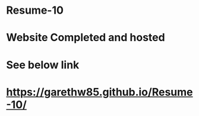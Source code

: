 # Resume-10
 
# Website Completed and hosted 
# See below link
# https://garethw85.github.io/Resume-10/
